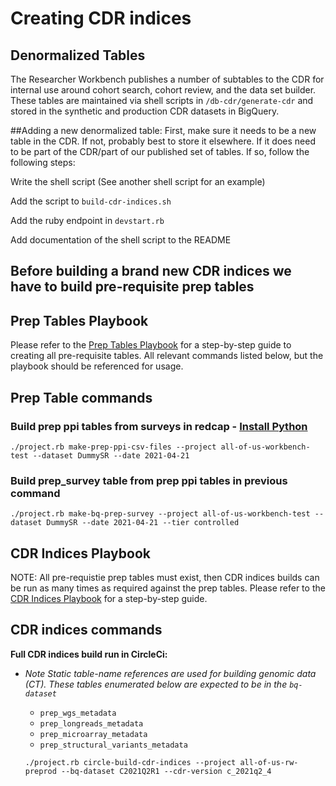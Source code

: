 # Creating CDR indices

## Denormalized Tables

The Researcher Workbench publishes a number of subtables to the CDR for internal use around cohort search, cohort review, and the data set builder. These tables are maintained via shell scripts in `/db-cdr/generate-cdr` and stored in the synthetic and production CDR datasets in BigQuery. 

##Adding a new denormalized table:
First, make sure it needs to be a new table in the CDR. If not, probably best to store it elsewhere. If it does need to be part of the CDR/part of our published set of tables. If so, follow the following steps:

Write the shell script (See another shell script for an example) 

Add the script to `build-cdr-indices.sh` 

Add the ruby endpoint in `devstart.rb` 

Add documentation of the shell script to the README


## Before building a brand new CDR indices we have to build pre-requisite prep tables 

## Prep Tables Playbook
Please refer to the  [Prep Tables Playbook](https://docs.google.com/document/d/17B31LeN7fBLi84OJfpY6zjqS7NR3kIbztw3axl-5Tu4/edit#)
for a step-by-step guide to creating all pre-requisite tables. All relevant commands listed below, but the playbook should be referenced for usage.

## Prep Table commands

### Build prep ppi tables from surveys in redcap - [Install Python](https://github.com/all-of-us/workbench/tree/main/api/db-cdr/prep-ppi-tables)
`./project.rb make-prep-ppi-csv-files --project all-of-us-workbench-test --dataset DummySR --date 2021-04-21`

### Build prep_survey table from prep ppi tables in previous command
`./project.rb make-bq-prep-survey --project all-of-us-workbench-test --dataset DummySR --date 2021-04-21 --tier controlled`

## CDR Indices Playbook
NOTE: All pre-requistie prep tables must exist, then CDR indices builds can be run as many times as required against the prep tables.
Please refer to the  [CDR Indices Playbook](https://docs.google.com/document/d/1St6pG_EUFB9oRQUQaOSO7a9UPxPkQ5n4qAVyKF9j9tk/edit#)
for a step-by-step guide.

## CDR indices commands
**Full CDR indices build run in CircleCi:**
- *Note Static table-name references are used for building genomic data (CT). These tables enumerated below are expected to be in the `bq-dataset`*
  - `prep_wgs_metadata`
  - `prep_longreads_metadata`
  - `prep_microarray_metadata`
  - `prep_structural_variants_metadata`
  
  `./project.rb circle-build-cdr-indices --project all-of-us-rw-preprod --bq-dataset C2021Q2R1 --cdr-version c_2021q2_4`
